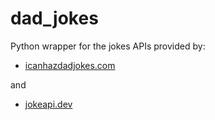 # dad_jokes

Python wrapper for the jokes APIs provided by:

- [icanhazdadjokes.com](https://icanhazdadjoke.com/)

and

- [jokeapi.dev](https://jokeapi.dev/)
